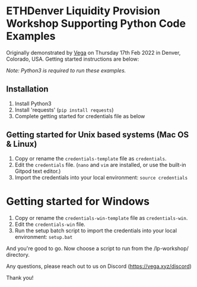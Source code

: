 # ETHDenver Liquidity Provision Workshop Supporting Python Code Examples

Originally demonstrated by <a href="https://vega.xyz">Vega</a> on Thursday 17th Feb 2022 in Denver, Colorado, USA. Getting started instructions are below:

*Note: Python3 is required to run these examples.*

## Installation

1. Install Python3 
2. Install 'requests' (`pip install requests`)
3. Complete getting started for credentials file as below

## Getting started for Unix based systems (Mac OS & Linux)

1. Copy or rename the `credentials-template` file as `credentials`.  
1. Edit the `credentials` file. (`nano` and `vim` are installed, or use the built-in Gitpod text editor.)
1. Import the credentials into your local environment: `source credentials`

# Getting started for Windows

1. Copy or rename the `credentials-win-template` file as `credentials-win`.  
1. Edit the `credentials-win` file.
1. Run the setup batch script to import the credentials into your local environment: `setup.bat`


And you're good to go. Now choose a script to run from the /lp-workshop/ directory.

Any questions, please reach out to us on Discord (https://vega.xyz/discord)

Thank you!
